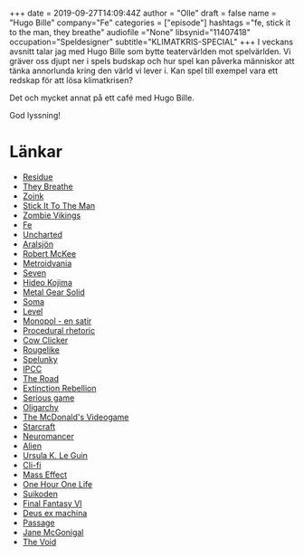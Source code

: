+++
date = 2019-09-27T14:09:44Z
author = "Olle"
draft = false
name = "Hugo Bille"
company="Fe"
categories = ["episode"]
hashtags ="fe, stick it to the man, they breathe"
audiofile ="None"
libsynid="11407418"
occupation="Speldesigner"
subtitle="KLIMATKRIS-SPECIAL"
+++ 
I veckans avsnitt talar jag med Hugo Bille som bytte teatervärlden mot spelvärlden. Vi gräver oss djupt ner i spels budskap och hur spel kan påverka människor att tänka annorlunda kring den värld vi lever i. Kan spel till exempel vara ett redskap för att lösa klimatkrisen?

Det och mycket annat på ett café med Hugo Bille.

God lyssning!

# Länkar
* [Residue](https://www.youtube.com/watch?v=tc4TtCsWvmY)
* [They Breathe](https://www.youtube.com/watch?v=acLsBJ5vm18)
* [Zoink](http://www.zoinkgames.com/)
* [Stick It To The Man](https://www.youtube.com/watch?v=JmPae_q66Rw)
* [Zombie Vikings](https://www.youtube.com/watch?v=vXs7UtbcnaY)
* [Fe](https://www.youtube.com/watch?v=3i2WNjbsrJM)
* [Uncharted](https://www.youtube.com/watch?v=-mH2SVyBMAQ)
* [Aralsjön](https://sv.wikipedia.org/wiki/Aralsj%C3%B6n=  )
* [Robert McKee](https://en.wikipedia.org/wiki/Robert_McKee)
* [Metroidvania](https://en.wikipedia.org/wiki/Metroidvania)
* [Seven](https://en.wikipedia.org/wiki/Seven_(1995_film))
* [Hideo Kojima](https://en.wikipedia.org/wiki/Hideo_Kojima)
* [Metal Gear Solid ](https://www.youtube.com/watch?v=CENrUmidpcg)
* [Soma](https://www.youtube.com/watch?v=BZTfi1jv-EE)
* [Level](https://sv.wikipedia.org/wiki/Level_(tidskrift))
* [Monopol - en satir](https://www.smithsonianmag.com/arts-culture/monopoly-was-designed-teach-99-about-income-inequality-180953630/)
* [Procedural rhetoric](https://en.wikipedia.org/wiki/Procedural_rhetoric)
* [Cow Clicker](https://en.wikipedia.org/wiki/Cow_Clicker)
* [Rougelike](https://en.wikipedia.org/wiki/Roguelike)
* [Spelunky](https://www.youtube.com/watch?v=n50JIBBwcbM)
* [IPCC](https://en.wikipedia.org/wiki/Intergovernmental_Panel_on_Climate_Change)
* [The Road](https://www.youtube.com/watch?v=bO8EqMsxOiU)
* [Extinction Rebellion](https://rebellion.earth/)
* [Serious game](https://en.wikipedia.org/wiki/Serious_game)
* [Oligarchy](http://www.molleindustria.org/en/oiligarchy/)
* [The McDonald's Videogame](http://www.molleindustria.org/mcdonalds/)
* [Starcraft](https://www.youtube.com/watch?v=H4Z6Rmbtk1k)
* [Neuromancer](https://en.wikipedia.org/wiki/Neuromancer)
* [Alien](https://www.youtube.com/watch?v=LjLamj-b0I8)
* [Ursula K. Le Guin](https://en.wikipedia.org/wiki/Ursula_K._Le_Guin)
* [Cli-fi](https://en.wikipedia.org/wiki/Climate_fiction)
* [Mass Effect](https://www.youtube.com/watch?v=nETxAJsD0N4)
* [One Hour One Life](https://www.youtube.com/watch?v=mT4JktcVQuE)
* [Suikoden](https://www.youtube.com/watch?v=k8cPjhmIX98)
* [Final Fantasy VI](https://www.youtube.com/watch?v=j_lr12kgGeU)
* [Deus ex machina](https://en.wikipedia.org/wiki/Deus_ex_machina)
* [Passage](https://www.youtube.com/watch?v=n3o0HFXPfco)
* [Jane McGonigal](https://janemcgonigal.com/)
* [The Void](https://www.youtube.com/watch?v=r1yuaUfr1ew)

